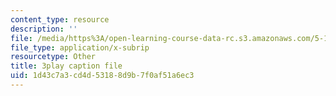 ```yaml
---
content_type: resource
description: ''
file: /media/https%3A/open-learning-course-data-rc.s3.amazonaws.com/5-112-principles-of-chemical-science-fall-2005/1d43c7a3cd4d53188d9b7f0af51a6ec3_hjFnG8m6mCc.vtt
file_type: application/x-subrip
resourcetype: Other
title: 3play caption file
uid: 1d43c7a3-cd4d-5318-8d9b-7f0af51a6ec3
---
```

